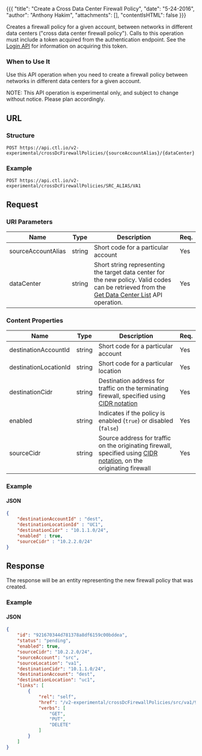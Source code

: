 {{{
  "title": "Create a Cross Data Center Firewall Policy",
  "date": "5-24-2016",
  "author": "Anthony Hakim",
  "attachments": [],
  "contentIsHTML": false
}}}

Creates a firewall policy for a given account, between networks in different data centers ("cross data center firewall policy"). Calls to this operation must include a token acquired from the authentication endpoint. See the [Login API](https://www.ctl.io/api-docs/v2/#authentication-login) for information on acquiring this token.

### When to Use It

Use this API operation when you need to create a firewall policy between networks in different data centers for a given account.

  NOTE: This API operation is experimental only, and subject to change without notice. Please plan accordingly.

## URL

### Structure

    POST https://api.ctl.io/v2-experimental/crossDcFirewallPolicies/{sourceAccountAlias}/{dataCenter}

### Example

    POST https://api.ctl.io/v2-experimental/crossDcFirewallPolicies/SRC_ALIAS/VA1

## Request

### URI Parameters

| Name | Type | Description | Req. |
| --- | --- | --- | --- |
| sourceAccountAlias | string | Short code for a particular account | Yes |
| dataCenter | string | Short string representing the target data center for the new policy. Valid codes can be retrieved from the [Get Data Center List](https://www.ctl.io/api-docs/v2/#data-centers-get-data-center) API operation. | Yes |

### Content Properties

| Name | Type | Description | Req. |
| --- | --- | --- | --- |
| destinationAccountId | string | Short code for a particular account | Yes |
| destinationLocationId | string | Short code for a particular location | Yes |
| destinationCidr | string | Destination address for traffic on the terminating firewall, specified using [CIDR notation](http://en.wikipedia.org/wiki/Classless_Inter-Domain_Routing) | Yes |
| enabled | string | Indicates if the policy is enabled (`true`) or disabled (`false`) | Yes |
| sourceCidr | string | Source address for traffic on the originating firewall, specified using [CIDR notation](http://en.wikipedia.org/wiki/Classless_Inter-Domain_Routing), on the originating firewall | Yes |

### Example

#### JSON
```json
{
    "destinationAccountId" : "dest",
    "destinationLocationId" : "UC1",
    "destinationCidr" : "10.1.1.0/24",
    "enabled" : true,
    "sourceCidr" : "10.2.2.0/24"
}
```

## Response

The response will be an entity representing the new firewall policy that was created.

### Example

#### JSON
```json
{
    "id": "921670344d781378a8df6159c00bddea",
    "status": "pending",
    "enabled": true,
    "sourceCidr": "10.2.2.0/24",
    "sourceAccount": "src",
    "sourceLocation": "va1",
    "destinationCidr": "10.1.1.0/24",
    "destinationAccount": "dest",
    "destinationLocation": "uc1",
    "links": [
        {
            "rel": "self",
            "href": "/v2-experimental/crossDcFirewallPolicies/src/va1/921670344d781378a8df6159c00bddea",
            "verbs": [
                "GET",
                "PUT",
                "DELETE"
            ]
        }
    ]
}
```
